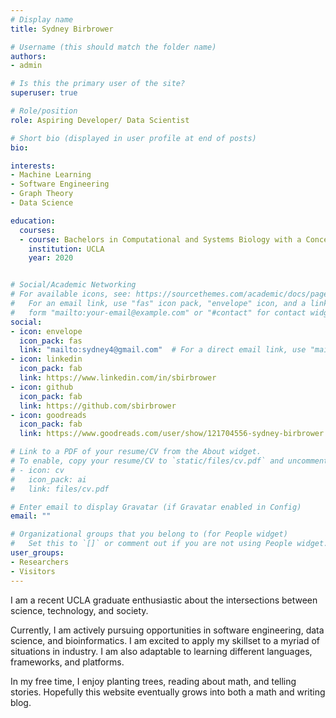 ```yaml
---
# Display name
title: Sydney Birbrower

# Username (this should match the folder name)
authors:
- admin

# Is this the primary user of the site?
superuser: true

# Role/position
role: Aspiring Developer/ Data Scientist

# Short bio (displayed in user profile at end of posts)
bio: 

interests:
- Machine Learning
- Software Engineering
- Graph Theory
- Data Science

education:
  courses:
  - course: Bachelors in Computational and Systems Biology with a Concentration in Data Science
    institution: UCLA
    year: 2020


# Social/Academic Networking
# For available icons, see: https://sourcethemes.com/academic/docs/page-builder/#icons
#   For an email link, use "fas" icon pack, "envelope" icon, and a link in the
#   form "mailto:your-email@example.com" or "#contact" for contact widget.
social:
- icon: envelope
  icon_pack: fas
  link: "mailto:sydney4@gmail.com"  # For a direct email link, use "mailto:test@example.org".
- icon: linkedin
  icon_pack: fab
  link: https://www.linkedin.com/in/sbirbrower
- icon: github
  icon_pack: fab
  link: https://github.com/sbirbrower
- icon: goodreads
  icon_pack: fab
  link: https://www.goodreads.com/user/show/121704556-sydney-birbrower

# Link to a PDF of your resume/CV from the About widget.
# To enable, copy your resume/CV to `static/files/cv.pdf` and uncomment the lines below.
# - icon: cv
#   icon_pack: ai
#   link: files/cv.pdf

# Enter email to display Gravatar (if Gravatar enabled in Config)
email: ""

# Organizational groups that you belong to (for People widget)
#   Set this to `[]` or comment out if you are not using People widget.
user_groups:
- Researchers
- Visitors
---
```


I am a recent UCLA graduate enthusiastic about the intersections between science, technology, and society.

Currently, I am actively pursuing opportunities in software engineering, data science, and bioinformatics. I am excited to apply my skillset to a myriad of situations in industry. I am also adaptable to learning different languages, frameworks, and platforms.

In my free time, I enjoy planting trees, reading about math, and telling stories. Hopefully this website eventually grows into both a math and writing blog.

